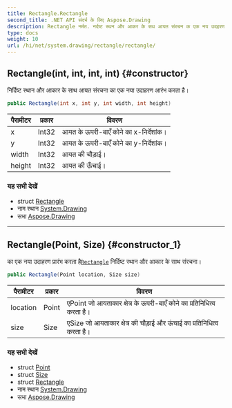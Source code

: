 ```yaml
---
title: Rectangle.Rectangle
second_title: .NET API संदर्भ के लिए Aspose.Drawing
description: Rectangle नर्मत. नर्दष्ट स्थन और आकर के सथ आयत संरचन क एक नय उदहरण आरंभ करत है
type: docs
weight: 10
url: /hi/net/system.drawing/rectangle/rectangle/
---
```

## Rectangle(int, int, int, int) {#constructor}

निर्दिष्ट स्थान और आकार के साथ आयत संरचना का एक नया उदाहरण आरंभ करता है।

```csharp
public Rectangle(int x, int y, int width, int height)
```

| पैरामीटर | प्रकार | विवरण |
| --- | --- | --- |
| x | Int32 | आयत के ऊपरी-बाएँ कोने का x-निर्देशांक। |
| y | Int32 | आयत के ऊपरी-बाएँ कोने का y-निर्देशांक। |
| width | Int32 | आयत की चौड़ाई। |
| height | Int32 | आयत की ऊँचाई। |

### यह सभी देखें

* struct [Rectangle](../)
* नाम स्थान [System.Drawing](../../rectangle/)
* सभा [Aspose.Drawing](../../../)

---

## Rectangle(Point, Size) {#constructor_1}

का एक नया उदाहरण प्रारंभ करता है[`Rectangle`](../) निर्दिष्ट स्थान और आकार के साथ संरचना।

```csharp
public Rectangle(Point location, Size size)
```

| पैरामीटर | प्रकार | विवरण |
| --- | --- | --- |
| location | Point | एPoint जो आयताकार क्षेत्र के ऊपरी-बाएँ कोने का प्रतिनिधित्व करता है। |
| size | Size | एSize जो आयताकार क्षेत्र की चौड़ाई और ऊंचाई का प्रतिनिधित्व करता है। |

### यह सभी देखें

* struct [Point](../../point/)
* struct [Size](../../size/)
* struct [Rectangle](../)
* नाम स्थान [System.Drawing](../../rectangle/)
* सभा [Aspose.Drawing](../../../)


